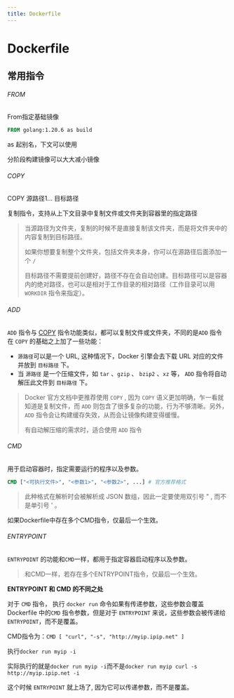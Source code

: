 ```yaml
---
title: Dockerfile
---
```


# Dockerfile

## 常用指令

###### FROM

From指定基础镜像

```dockerfile
FROM golang:1.20.6 as build
```

as 起别名，下文可以使用

分阶段构建镜像可以大大减小镜像



###### COPY

COPY 源路径1... 目标路径

复制指令，支持从上下文目录中复制文件或文件夹到容器里的指定路径

> 当源路径为文件夹，复制的时候不是直接复制该文件夹，而是将文件夹中的内容复制到目标路径。
>
> 如果你想要复制整个文件夹，包括文件夹本身，你可以在源路径后面添加一个 `/`
>
> 目标路径不需要提前创建好，路径不存在会自动创建。目标路径可以是容器内的绝对路径，也可以是相对于工作目录的相对路径（工作目录可以用 `WORKDIR` 指令来指定）。



###### ADD

`ADD` 指令与 [COPY](https://www.quanxiaoha.com/docker/dockerfile-copy-file.html) 指令功能类似，都可以复制文件或文件夹，不同的是`ADD` 指令在 `COPY` 的基础之上加了一些功能：

-  `源路径`可以是一个 URL, 这种情况下，Docker 引擎会去下载 URL 对应的文件并放到 `目标路径` 下。
- 当 `源路径` 是一个压缩文件，如 `tar` 、`gzip` 、 `bzip2` 、`xz` 等， `ADD` 指令将自动解压此文件到 `目标路径` 下。

> Docker 官方文档中更推荐使用 `COPY` , 因为 `COPY` 语义更加明确，乍一看就知道是复制文件，而 `ADD` 则包含了很多复杂的功能，行为不够清晰。另外，`ADD` 指令会让构建缓存失效，从而会让镜像构建变得缓慢。
>
> 有自动解压缩的需求时，适合使用 `ADD` 指令



###### CMD

用于启动容器时，指定需要运行的程序以及参数。

```dockerfile
CMD ["<可执行文件>", "<参数1>", "<参数2>", ...] # 官方推荐格式
```

> 此种格式在解析时会被解析成 JSON 数组，因此一定要使用双引号 " , 而不是单引号 ' 。

如果Dockerfile中存在多个CMD指令，仅最后一个生效。



###### ENTRYPOINT

`ENTRYPOINT` 的功能和`CMD`一样，都用于指定容器启动程序以及参数。

> 和CMD一样，若存在多个ENTRYPOINT指令，仅最后一个生效。

**ENTRYPOINT 和 CMD 的不同之处**

对于 `CMD` 指令， 执行 `docker run` 命令如果有传递参数，这些参数会覆盖 Dockerfile 中的`CMD` 指令参数，但是对于 `ENTRYPOINT` 来说，这些参数会被传递给 `ENTRYPOINT`，而不是覆盖。

CMD指令为：`CMD [ "curl", "-s", "http://myip.ipip.net" ]`

执行`docker run myip -i`

实际执行的就是`docker run myip -i`而不是`docker run myip curl -s http://myip.ipip.net -i`

这个时候 `ENTRYPOINT` 就上场了, 因为它可以传递参数，而不是覆盖。
